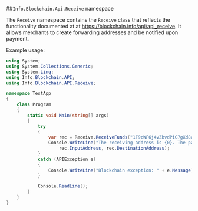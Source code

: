 ##`Info.Blockchain.Api.Receive` namespace

The `Receive` namespace contains the `Receive` class that reflects the functionality documented at at https://blockchain.info/api/api_receive. It allows merchants to create forwarding addresses and be notified upon payment.

Example usage:

```csharp
using System;
using System.Collections.Generic;
using System.Linq;
using Info.Blockchain.API;
using Info.Blockchain.API.Receive;

namespace TestApp
{
    class Program
    {
        static void Main(string[] args)
        {
            try
            {
                var rec = Receive.ReceiveFunds("1F9cWF6j4vZbvdPiG7gXd8aJ1tNNmXCtxE", "http://www.yourwebsite.com");
                Console.WriteLine("The receiving address is {0}. The payment will be forwarded to {1}",
                    rec.InputAddress, rec.DestinationAddress);
            }
            catch (APIException e)
            {
                Console.WriteLine("Blockchain exception: " + e.Message);
            }

            Console.ReadLine();
        }
    }
}


```